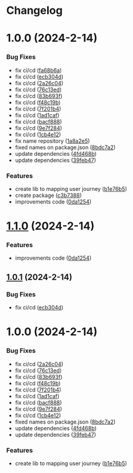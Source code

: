 # Changelog

# 1.0.0 (2024-2-14)


### Bug Fixes

* fix ci/cd ([fa68b6a](https://github.com/EliseuSantos/react-user-journey/commit/fa68b6a19b7eb3cc169fa8a69c3ff4426e5d8098))
* fix ci/cd ([ecb304d](https://github.com/EliseuSantos/react-user-journey/commit/ecb304d276646e596cb06cddf81b1c438c74ea7e))
* fix ci/cd ([2a26c04](https://github.com/EliseuSantos/react-user-journey/commit/2a26c04357781751a1866999dab075020b15507e))
* fix ci/cd ([76c13ed](https://github.com/EliseuSantos/react-user-journey/commit/76c13ed163e0e0a164d381f481f16063d0b45bf1))
* fix ci/cd ([83b693f](https://github.com/EliseuSantos/react-user-journey/commit/83b693f4dfc672fa71371c56c4c8151b05ed33f3))
* fix ci/cd ([f48c19b](https://github.com/EliseuSantos/react-user-journey/commit/f48c19b8b14cc4a83571f525accbdceb2410a5d2))
* fix ci/cd ([7f201b4](https://github.com/EliseuSantos/react-user-journey/commit/7f201b47e02f63690d4f6db1e61fde26ad9af4d2))
* fix ci/cd ([1ad1caf](https://github.com/EliseuSantos/react-user-journey/commit/1ad1caf659923e98ea2100b924d6117fcd5facf7))
* fix ci/cd ([bacf888](https://github.com/EliseuSantos/react-user-journey/commit/bacf888efc1a348ff2fc77715cece4df868a7f41))
* fix ci/cd ([9e7f284](https://github.com/EliseuSantos/react-user-journey/commit/9e7f2845963588e331fc7a1e281a28b49705240e))
* fix ci/cd ([1cb4e12](https://github.com/EliseuSantos/react-user-journey/commit/1cb4e126766ceb1f7dd18bac038cb4bb263fccc4))
* fix name repository ([1a8a2e5](https://github.com/EliseuSantos/react-user-journey/commit/1a8a2e53f19bc5a1cffb062f46346235a5ed0070))
* fixed names on package.json ([8bdc7a2](https://github.com/EliseuSantos/react-user-journey/commit/8bdc7a2e583a314d2de7abc3653b4c37234fddd5))
* update dependencies ([4fd468b](https://github.com/EliseuSantos/react-user-journey/commit/4fd468b8ecce3bcc3111b767efec9a208bc4127c))
* update dependencies ([39feb47](https://github.com/EliseuSantos/react-user-journey/commit/39feb4717a01ea559a79bcb508b2ad1eb37d9039))


### Features

* create lib to mapping user journey ([b1e76b5](https://github.com/EliseuSantos/react-user-journey/commit/b1e76b51cc8e537d87a8e1ad302f3235dedb9846))
* create package ([c3b7388](https://github.com/EliseuSantos/react-user-journey/commit/c3b73886e6f45ca9f561158eb1a91159d338b942))
* improvements code ([0da1254](https://github.com/EliseuSantos/react-user-journey/commit/0da125416e88014589f97966949edbb4c39f0f2e))

# [1.1.0](https://github.com/mfe-pro/react-user-journey/compare/v1.0.1...v1.1.0) (2024-2-14)


### Features

* improvements code ([0da1254](https://github.com/mfe-pro/react-user-journey/commit/0da125416e88014589f97966949edbb4c39f0f2e))

## [1.0.1](https://github.com/mfe-pro/react-user-journey/compare/v1.0.0...v1.0.1) (2024-2-14)


### Bug Fixes

* fix ci/cd ([ecb304d](https://github.com/mfe-pro/react-user-journey/commit/ecb304d276646e596cb06cddf81b1c438c74ea7e))

# 1.0.0 (2024-2-14)


### Bug Fixes

* fix ci/cd ([2a26c04](https://github.com/mfe-pro/react-user-journey/commit/2a26c04357781751a1866999dab075020b15507e))
* fix ci/cd ([76c13ed](https://github.com/mfe-pro/react-user-journey/commit/76c13ed163e0e0a164d381f481f16063d0b45bf1))
* fix ci/cd ([83b693f](https://github.com/mfe-pro/react-user-journey/commit/83b693f4dfc672fa71371c56c4c8151b05ed33f3))
* fix ci/cd ([f48c19b](https://github.com/mfe-pro/react-user-journey/commit/f48c19b8b14cc4a83571f525accbdceb2410a5d2))
* fix ci/cd ([7f201b4](https://github.com/mfe-pro/react-user-journey/commit/7f201b47e02f63690d4f6db1e61fde26ad9af4d2))
* fix ci/cd ([1ad1caf](https://github.com/mfe-pro/react-user-journey/commit/1ad1caf659923e98ea2100b924d6117fcd5facf7))
* fix ci/cd ([bacf888](https://github.com/mfe-pro/react-user-journey/commit/bacf888efc1a348ff2fc77715cece4df868a7f41))
* fix ci/cd ([9e7f284](https://github.com/mfe-pro/react-user-journey/commit/9e7f2845963588e331fc7a1e281a28b49705240e))
* fix ci/cd ([1cb4e12](https://github.com/mfe-pro/react-user-journey/commit/1cb4e126766ceb1f7dd18bac038cb4bb263fccc4))
* fixed names on package.json ([8bdc7a2](https://github.com/mfe-pro/react-user-journey/commit/8bdc7a2e583a314d2de7abc3653b4c37234fddd5))
* update dependencies ([4fd468b](https://github.com/mfe-pro/react-user-journey/commit/4fd468b8ecce3bcc3111b767efec9a208bc4127c))
* update dependencies ([39feb47](https://github.com/mfe-pro/react-user-journey/commit/39feb4717a01ea559a79bcb508b2ad1eb37d9039))


### Features

* create lib to mapping user journey ([b1e76b5](https://github.com/mfe-pro/react-user-journey/commit/b1e76b51cc8e537d87a8e1ad302f3235dedb9846))
